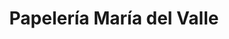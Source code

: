---
title: "Papelería María del Valle"
url: /alhaurin-de-la-torre/papeleria-maria-del-valle/
shop: Schreibwaren
---